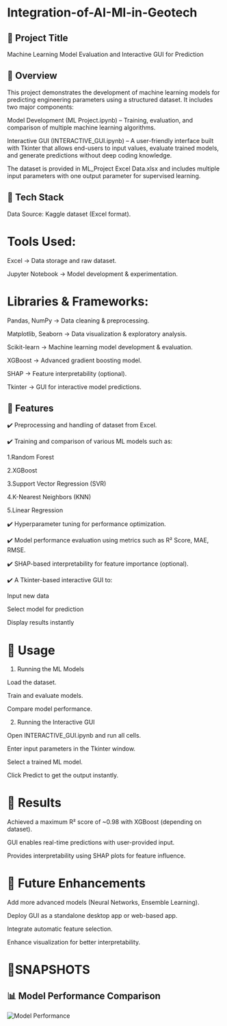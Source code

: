 # Integration-of-AI-Ml-in-Geotech

## 🔹 Project Title

Machine Learning Model Evaluation and Interactive GUI for Prediction

## 🔹 Overview

This project demonstrates the development of machine learning models for predicting engineering parameters using a structured dataset. It includes two major components:

Model Development (ML Project.ipynb) – Training, evaluation, and comparison of multiple machine learning algorithms.

Interactive GUI (INTERACTIVE_GUI.ipynb) – A user-friendly interface built with Tkinter that allows end-users to input values, evaluate trained models, and generate predictions without deep coding knowledge.

The dataset is provided in ML_Project Excel Data.xlsx and includes multiple input parameters with one output parameter for supervised learning.

## 🔹 Tech Stack

Data Source: Kaggle dataset (Excel format).

# Tools Used:

Excel → Data storage and raw dataset.

Jupyter Notebook → Model development & experimentation.

# Libraries & Frameworks:

Pandas, NumPy → Data cleaning & preprocessing.

Matplotlib, Seaborn → Data visualization & exploratory analysis.

Scikit-learn → Machine learning model development & evaluation.

XGBoost → Advanced gradient boosting model.

SHAP → Feature interpretability (optional).

Tkinter → GUI for interactive model predictions.

## 🔹 Features

✔️ Preprocessing and handling of dataset from Excel.

✔️ Training and comparison of various ML models such as:

  1.Random Forest

  2.XGBoost

  3.Support Vector Regression (SVR)

  4.K-Nearest Neighbors (KNN)

  5.Linear Regression

✔️ Hyperparameter tuning for performance optimization.

✔️ Model performance evaluation using metrics such as R² Score, MAE, RMSE.

✔️ SHAP-based interpretability for feature importance (optional).

✔️ A Tkinter-based interactive GUI to:

Input new data

Select model for prediction

Display results instantly

# 🔹 Usage
1. Running the ML Models

Load the dataset.

Train and evaluate models.

Compare model performance.

2. Running the Interactive GUI

Open INTERACTIVE_GUI.ipynb and run all cells.

Enter input parameters in the Tkinter window.

Select a trained ML model.

Click Predict to get the output instantly.

# 🔹 Results

Achieved a maximum R² score of ~0.98 with XGBoost (depending on dataset).

GUI enables real-time predictions with user-provided input.

Provides interpretability using SHAP plots for feature influence.

# 🔹 Future Enhancements

Add more advanced models (Neural Networks, Ensemble Learning).

Deploy GUI as a standalone desktop app or web-based app.

Integrate automatic feature selection.

Enhance visualization for better interpretability.

# 🔹SNAPSHOTS 

## 📊 Model Performance Comparison  

![Model Performance]()

